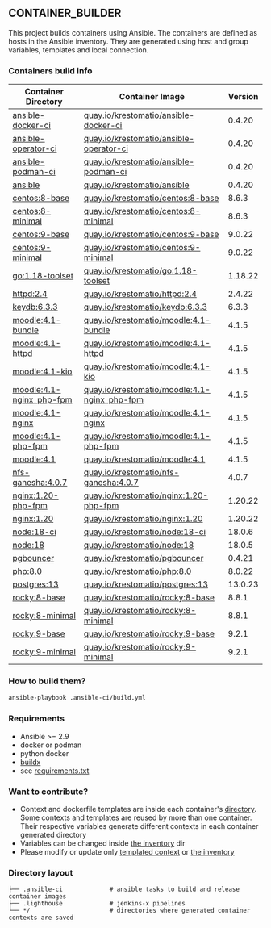 ## CONTAINER_BUILDER
This project builds containers using Ansible. The containers are defined as hosts in the Ansible inventory. They are generated using host and group variables, templates and local connection.

### Containers build info
| Container Directory  | Container Image  | Version  |
|---|---|---|
| [ansible-docker-ci](ci/ansible-docker-ci/)| [quay.io/krestomatio/ansible-docker-ci](https://quay.io/krestomatio/ansible-docker-ci) | 0.4.20 |
| [ansible-operator-ci](ci/ansible-operator-ci/)| [quay.io/krestomatio/ansible-operator-ci](https://quay.io/krestomatio/ansible-operator-ci) | 0.4.20 |
| [ansible-podman-ci](ci/ansible-podman-ci/)| [quay.io/krestomatio/ansible-podman-ci](https://quay.io/krestomatio/ansible-podman-ci) | 0.4.20 |
| [ansible](ci/ansible/)| [quay.io/krestomatio/ansible](https://quay.io/krestomatio/ansible) | 0.4.20 |
| [centos:8-base](centos/centos8-base/)| [quay.io/krestomatio/centos:8-base](https://quay.io/krestomatio/centos) | 8.6.3 |
| [centos:8-minimal](centos/centos8-minimal/)| [quay.io/krestomatio/centos:8-minimal](https://quay.io/krestomatio/centos) | 8.6.3 |
| [centos:9-base](centos/centos9-base/)| [quay.io/krestomatio/centos:9-base](https://quay.io/krestomatio/centos) | 9.0.22 |
| [centos:9-minimal](centos/centos9-minimal/)| [quay.io/krestomatio/centos:9-minimal](https://quay.io/krestomatio/centos) | 9.0.22 |
| [go:1.18-toolset](go/go118-toolset/)| [quay.io/krestomatio/go:1.18-toolset](https://quay.io/krestomatio/go) | 1.18.22 |
| [httpd:2.4](httpd/httpd24/)| [quay.io/krestomatio/httpd:2.4](https://quay.io/krestomatio/httpd) | 2.4.22 |
| [keydb:6.3.3](keydb/keydb63/)| [quay.io/krestomatio/keydb:6.3.3](https://quay.io/krestomatio/keydb) | 6.3.3 |
| [moodle:4.1-bundle](moodle/moodle41_bundle/)| [quay.io/krestomatio/moodle:4.1-bundle](https://quay.io/krestomatio/moodle) | 4.1.5 |
| [moodle:4.1-httpd](moodle/moodle41_httpd24/)| [quay.io/krestomatio/moodle:4.1-httpd](https://quay.io/krestomatio/moodle) | 4.1.5 |
| [moodle:4.1-kio](moodle/moodle41_kio/)| [quay.io/krestomatio/moodle:4.1-kio](https://quay.io/krestomatio/moodle) | 4.1.5 |
| [moodle:4.1-nginx_php-fpm](moodle/moodle41_nginx120_php80-fpm/)| [quay.io/krestomatio/moodle:4.1-nginx_php-fpm](https://quay.io/krestomatio/moodle) | 4.1.5 |
| [moodle:4.1-nginx](moodle/moodle41_nginx120/)| [quay.io/krestomatio/moodle:4.1-nginx](https://quay.io/krestomatio/moodle) | 4.1.5 |
| [moodle:4.1-php-fpm](moodle/moodle41_php80-fpm/)| [quay.io/krestomatio/moodle:4.1-php-fpm](https://quay.io/krestomatio/moodle) | 4.1.5 |
| [moodle:4.1](moodle/moodle41/)| [quay.io/krestomatio/moodle:4.1](https://quay.io/krestomatio/moodle) | 4.1.5 |
| [nfs-ganesha:4.0.7](nfs-ganesha/nfs-ganesha40/)| [quay.io/krestomatio/nfs-ganesha:4.0.7](https://quay.io/krestomatio/nfs-ganesha) | 4.0.7 |
| [nginx:1.20-php-fpm](nginx/nginx120_php80-fpm/)| [quay.io/krestomatio/nginx:1.20-php-fpm](https://quay.io/krestomatio/nginx) | 1.20.22 |
| [nginx:1.20](nginx/nginx120/)| [quay.io/krestomatio/nginx:1.20](https://quay.io/krestomatio/nginx) | 1.20.22 |
| [node:18-ci](node/node18-ci/)| [quay.io/krestomatio/node:18-ci](https://quay.io/krestomatio/node) | 18.0.6 |
| [node:18](node/node18/)| [quay.io/krestomatio/node:18](https://quay.io/krestomatio/node) | 18.0.5 |
| [pgbouncer](pgbouncer/)| [quay.io/krestomatio/pgbouncer](https://quay.io/krestomatio/pgbouncer) | 0.4.21 |
| [php:8.0](php/php80-fpm/)| [quay.io/krestomatio/php:8.0](https://quay.io/krestomatio/php) | 8.0.22 |
| [postgres:13](postgres/postgres13/)| [quay.io/krestomatio/postgres:13](https://quay.io/krestomatio/postgres) | 13.0.23 |
| [rocky:8-base](rocky/rocky8-base/)| [quay.io/krestomatio/rocky:8-base](https://quay.io/krestomatio/rocky) | 8.8.1 |
| [rocky:8-minimal](rocky/rocky8-minimal/)| [quay.io/krestomatio/rocky:8-minimal](https://quay.io/krestomatio/rocky) | 8.8.1 |
| [rocky:9-base](rocky/rocky9-base/)| [quay.io/krestomatio/rocky:9-base](https://quay.io/krestomatio/rocky) | 9.2.1 |
| [rocky:9-minimal](rocky/rocky9-minimal/)| [quay.io/krestomatio/rocky:9-minimal](https://quay.io/krestomatio/rocky) | 9.2.1 |

### How to build them?
```bash
ansible-playbook .ansible-ci/build.yml
```

### Requirements
* Ansible >= 2.9
* docker or podman
* python docker
* [buildx](https://github.com/docker/buildx)
* see [requirements.txt](.ansible-ci/requirements.txt)

### Want to contribute?
* Context and dockerfile templates are inside each container's [directory](.ansible-ci/files/templated_contexts/). Some contexts and templates are reused by more than one container. Their respective variables generate different contexts in each container generated directory
* Variables can be changed inside [the inventory](.ansible-ci/inventory) dir
* Please modify or update only [templated context](.ansible-ci/files/templated_contexts/) or [the inventory](.ansible-ci/inventory)

### Directory layout
```
├── .ansible-ci             # ansible tasks to build and release container images
├── .lighthouse             # jenkins-x pipelines
└── */                      # directories where generated container contexts are saved
```
